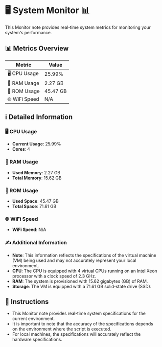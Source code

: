 
# 🖥️ System Monitor 📊

This Monitor note provides real-time system metrics for monitoring your system's performance.

## 📊 Metrics Overview

| Metric                    | Value             |
| ------------------------- | ----------------- |
| 🖥️ CPU Usage              | 25.99%       |
| 💾 RAM Usage              | 2.27 GB       |
| 💽 ROM Usage              | 45.47 GB       |
| 🌐 WiFi Speed             | N/A      |

## ℹ️ Detailed Information

### 🖥️ CPU Usage

- **Current Usage**: 25.99%
- **Cores**: 4

### 💾 RAM Usage

- **Used Memory**: 2.27 GB
- **Total Memory**: 15.62 GB

### 💽 ROM Usage

- **Used Space**: 45.47 GB
- **Total Space**: 71.61 GB

### 🌐 WiFi Speed

- **WiFi Speed**: N/A


### ✍️ Additional Information

- **Note**: This information reflects the specifications of the virtual machine (VM) being used and may not accurately represent your local environment.
- **CPU**: The CPU is equipped with  4 virtual CPUs running on an Intel Xeon processor with a clock speed of 2.3 GHz.
- **RAM**: The system is provisioned with 15.62 gigabytes (GB) of RAM.
- **Storage**: The VM is equipped with a 71.61 GB solid-state drive (SSD).

## 📝 Instructions

- This Monitor note provides real-time system specifications for the current environment.
- It is important to note that the accuracy of the specifications depends on the environment where the script is executed.
- For local machines, the specifications will accurately reflect the hardware specifications.
